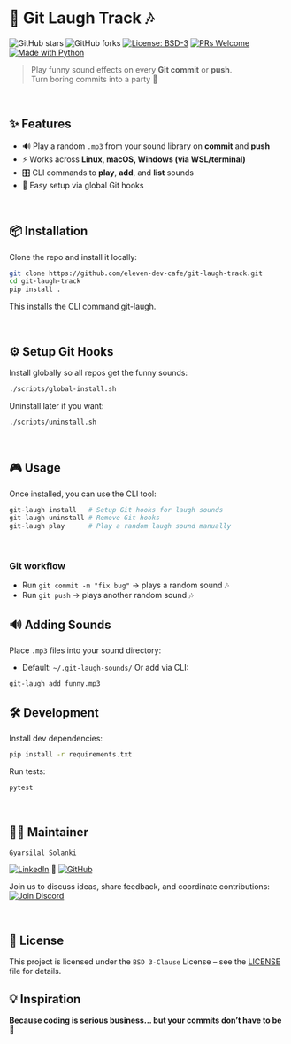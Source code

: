 # 📢 Git Laugh Track 🎶

![GitHub stars](https://img.shields.io/github/stars/eleven-dev-cafe/git-laugh-track?style=social)
![GitHub forks](https://img.shields.io/github/forks/eleven-dev-cafe/git-laugh-track?style=social)
[![License: BSD-3](https://img.shields.io/badge/License-BSD%203--Clause-blue.svg)](LICENSE)
[![PRs Welcome](https://img.shields.io/badge/PRs-welcome-brightgreen.svg)](https://github.com/eleven-dev-cafe/.github/blob/main/CONTRIBUTING.md)
[![Made with Python](https://img.shields.io/badge/Made%20with-Python-blue.svg)](https://www.python.org/)

> Play funny sound effects on every **Git commit** or **push**.  
> Turn boring commits into a party 🎉

</br>

## ✨ Features
- 🔊 Play a random `.mp3` from your sound library on **commit** and **push**  
- ⚡ Works across **Linux, macOS, Windows (via WSL/terminal)**  
- 🎛 CLI commands to **play**, **add**, and **list** sounds  
- 🔗 Easy setup via global Git hooks  

</br>

## 📦 Installation

Clone the repo and install it locally:

```bash
git clone https://github.com/eleven-dev-cafe/git-laugh-track.git
cd git-laugh-track
pip install .
```
This installs the CLI command git-laugh.

</br>

## ⚙️ Setup Git Hooks
Install globally so all repos get the funny sounds:
```bash
./scripts/global-install.sh
```

Uninstall later if you want:
```bash
./scripts/uninstall.sh
```
</br>

## 🎮 Usage

Once installed, you can use the CLI tool:
```bash
git-laugh install   # Setup Git hooks for laugh sounds
git-laugh uninstall # Remove Git hooks
git-laugh play      # Play a random laugh sound manually
```
</br>

### Git workflow

- Run `git commit -m "fix bug"` → plays a random sound 🎶
- Run `git push` → plays another random sound 🎶

## 🔊 Adding Sounds

Place `.mp3` files into your sound directory:
- Default: `~/.git-laugh-sounds/`
Or add via CLI:
```bash
git-laugh add funny.mp3
```

## 🛠 Development

Install dev dependencies:
```bash
pip install -r requirements.txt
```
Run tests:
```bash
pytest
```

</br>

## 👨‍💻 Maintainer  
`Gyarsilal Solanki`

[![LinkedIn](https://img.shields.io/badge/LinkedIn-%230A66C2.svg?logo=LinkedIn&logoColor=white)](https://www.linkedin.com/in/gyarsilal-solanki)  🤝  [![GitHub](https://img.shields.io/badge/GitHub-%23121011.svg?logo=github&logoColor=white)](https://github.com/gyarsilalsolanki011)

  
Join us to discuss ideas, share feedback, and coordinate contributions:  
[![Join Discord](https://img.shields.io/discord/1405808666179014697?color=4CBB17&label=Join%20Us%20on%20Discord&logo=discord&logoColor=blue)](https://discord.gg/Zrc9x3ts)

</br>

## 📜 License

This project is licensed under the `BSD 3-Clause` License – see the [LICENSE](LICENSE) file for details.

## 💡 Inspiration

**Because coding is serious business… but your commits don’t have to be 🤣**
